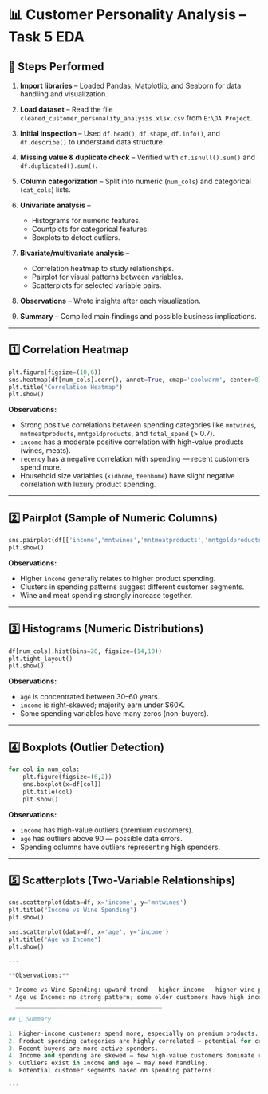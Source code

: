 
# 📊 Customer Personality Analysis – Task 5 EDA

## 🔹 Steps Performed

1. **Import libraries** – Loaded Pandas, Matplotlib, and Seaborn for data handling and visualization.
2. **Load dataset** – Read the file `cleaned_customer_personality_analysis.xlsx.csv` from `E:\DA Project`.
3. **Initial inspection** – Used `df.head()`, `df.shape`, `df.info()`, and `df.describe()` to understand data structure.
4. **Missing value & duplicate check** – Verified with `df.isnull().sum()` and `df.duplicated().sum()`.
5. **Column categorization** – Split into numeric (`num_cols`) and categorical (`cat_cols`) lists.
6. **Univariate analysis** –

   * Histograms for numeric features.
   * Countplots for categorical features.
   * Boxplots to detect outliers.
7. **Bivariate/multivariate analysis** –

   * Correlation heatmap to study relationships.
   * Pairplot for visual patterns between variables.
   * Scatterplots for selected variable pairs.
8. **Observations** – Wrote insights after each visualization.
9. **Summary** – Compiled main findings and possible business implications.

---

## 1️⃣ Correlation Heatmap

```python
plt.figure(figsize=(10,6))
sns.heatmap(df[num_cols].corr(), annot=True, cmap='coolwarm', center=0)
plt.title("Correlation Heatmap")
plt.show()
```

**Observations:**

* Strong positive correlations between spending categories like `mntwines`, `mntmeatproducts`, `mntgoldproducts`, and `total_spend` (> 0.7).
* `income` has a moderate positive correlation with high-value products (wines, meats).
* `recency` has a negative correlation with spending — recent customers spend more.
* Household size variables (`kidhome`, `teenhome`) have slight negative correlation with luxury product spending.

---

## 2️⃣ Pairplot (Sample of Numeric Columns)

```python
sns.pairplot(df[['income','mntwines','mntmeatproducts','mntgoldproducts','total_spend']], diag_kind='kde')
plt.show()
```

**Observations:**

* Higher `income` generally relates to higher product spending.
* Clusters in spending patterns suggest different customer segments.
* Wine and meat spending strongly increase together.

---

## 3️⃣ Histograms (Numeric Distributions)

```python
df[num_cols].hist(bins=20, figsize=(14,10))
plt.tight_layout()
plt.show()
```

**Observations:**

* `age` is concentrated between 30–60 years.
* `income` is right-skewed; majority earn under \$60K.
* Some spending variables have many zeros (non-buyers).

---

## 4️⃣ Boxplots (Outlier Detection)

```python
for col in num_cols:
    plt.figure(figsize=(6,2))
    sns.boxplot(x=df[col])
    plt.title(col)
    plt.show()
```

**Observations:**

* `income` has high-value outliers (premium customers).
* `age` has outliers above 90 — possible data errors.
* Spending columns have outliers representing high spenders.

---

## 5️⃣ Scatterplots (Two-Variable Relationships)

```python
sns.scatterplot(data=df, x='income', y='mntwines')
plt.title("Income vs Wine Spending")
plt.show()

sns.scatterplot(data=df, x='age', y='income')
plt.title("Age vs Income")
plt.show()

---

**Observations:**

* Income vs Wine Spending: upward trend — higher income → higher wine purchases.
* Age vs Income: no strong pattern; some older customers have high incomes.
  _________________________________________

## 📌 Summary

1. Higher-income customers spend more, especially on premium products.
2. Product spending categories are highly correlated — potential for cross-selling.
3. Recent buyers are more active spenders.
4. Income and spending are skewed — few high-value customers dominate revenue.
5. Outliers exist in income and age — may need handling.
6. Potential customer segments based on spending patterns.

---
